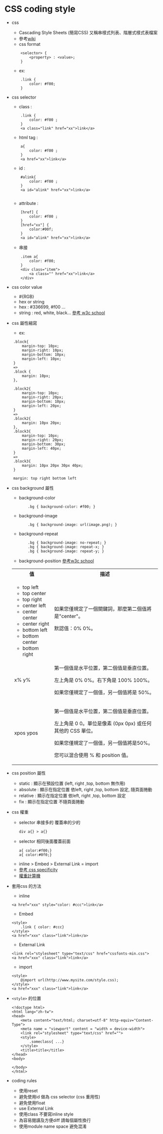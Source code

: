 CSS coding style
==========================
* css
	- Cascading Style Sheets (簡寫CSS) 又稱串樣式列表、階層式樣式表檔案
	- 參考<a href="http://zh.wikipedia.org/wiki/%E5%B1%82%E5%8F%A0%E6%A0%B7%E5%BC%8F%E8%A1%A8">wiki</a>
	- css format 
	```
		<selector> {
			<property> : <value>;
		}
	```
	- ex:
	```
		.link {
			color: #f00;
		}
	```
* css selector
	- class : 
	``` 
		.link {  
			color: #f00 ;
		}
		<a class="link" href="xx">link</a>
	```
	- html tag :
	```
		a{
			color: #f00 ;
		}
		<a href="xx">link</a>
	```
	- id :
	```
		#alink{
			color: #f00 ;
		}
		<a id="alink" href="xx">link</a>
		
	```
	- attribute :
	```
		[href] {
			color: #f00 ;
		}
		[href="xx"] {
			color:#00f;
		}
		<a id="alink" href="xx">link</a>
	```
	- 串接
	```
		.item a{ 
			color: #f00;
		}
		<div class="item">
			<a class="" href="xx">link</a>
		</div>
	```
* css color value
	- #{RGB}
	- hex or string
	- hex : #336699, #f00 ...
	- string : red, white, black... <a href="http://www.w3schools.com/cssref/css_colornames.asp">參考 w3c school</a>
	
* css 屬性縮寫
	- ex: 
```
	.block{
		margin-top: 10px;
		margin-right: 10px;
		margin-bottom: 10px;
		margin-left: 10px;
	}
    =>
	.block {
		margin: 10px;
	},
	
	.block2{
		margin-top: 10px;
		margin-right: 20px;
		margin-bottom: 10px;
		margin-left: 20px;
	}
    =>
	.block2{
		margin: 10px 20px;
	},
	.block3{
		margin-top: 10px;
		margin-right: 20px;
		margin-bottom: 30px;
		margin-left: 40px;
	}
    =>
	.block3{
		margin: 10px 20px 30px 40px;
	}
	
	margin: top right bottom left
```
* css background 屬性
	- background-color
		```
			.bg { background-color: #f00; }
		```
	- background-image
		```
			.bg { background-image: url(image.png); }
		```
	- background-repeat
		
		```
			.bg { background-image: no-repeat; }
			.bg { background-image: repeat-x; }
			.bg { background-image: repeat-y; }
		```
	- background-position <a href="http://www.w3school.com.cn/cssref/pr_background-position.asp">參考w3c school</a>

	<table class="dataintable">
	<tbody><tr>
	<th>值</th>
	<th>描述</th>
	</tr>

	<tr>
	<td>
	<ul>
	<li>top left</li>
	<li>top center</li>
	<li>top right</li>
	<li>center left</li>
	<li>center center</li>
	<li>center right</li>
	<li>bottom left</li>
	<li>bottom center</li>
	<li>bottom right</li>
	</ul>
	</td>
	<td>
	<p>如果您僅規定了一個關鍵詞，那麼第二個值將是"center"。</p>
	<p>默認值：0% 0%。</p>
	</td>
	</tr>
	<tr>
	<td>x% y%</td>
	<td>
	<p>第一個值是水平位置，第二個值是垂直位置。</p>
	<p>左上角是 0% 0%。右下角是 100% 100%。</p>
	<p>如果您僅規定了一個值，另一個值將是 50%。</p>
	</td>
	</tr>
	<tr>
	<td>xpos ypos</td>
	<td>
	<p>第一個值是水平位置，第二個值是垂直位置。</p>
	<p>左上角是 0 0。單位是像素 (0px 0px) 或任何其他的 CSS 單位。</p>
	<p>如果您僅規定了一個值，另一個值將是50%。</p>
	<p>您可以混合使用 % 和 position 值。</p>
	</td>
	</tr>
	</tbody></table>

* css position 屬性
	- static : 顯示在預設位置 (left, right ,top, bottom 無作用)
	- absolute : 顯示在指定位置 依left, right ,top, bottom 設定, 隨頁面捲動
	- relative : 顯示在指定位置 依left, right ,top, bottom 設定
	- fix : 顯示在指定位置 不隨頁面捲動
* css 權重
	- selector 串接多的 覆蓋串的少的
		```
		div a{} > a{}
		```
	- selector 相同後面覆蓋前面
		```
		a{ color:#f00;}
		a{ color:#0f0;}
		```
	- inline > Embed > External Link = import
	- <a href="http://cssspecificity.com/">參考 css specificity</a>
	- <a href="">權重計算機</a>

* 套用css 的方法
    - inline 
    ```
    <a href="xxx" style="color: #ccc">link</a>
    ```
    - Embed
    ```
    <style>
        .link { color: #ccc}
    </style>
    <a href="xxx" class="link">link</a>
    ```
    - External Link
    ```
    <link rel="stylesheet" type="text/css" href="cssfonts-min.css">
    <a href="xxx" class="link">link</a>
    ```
    - import
    ```
    <style> 
        @import url(http://www.mysite.com/style.css); 
    </style>
    <a href="xxx" class="link">link</a>
    ```
*  ```<style>``` 的位置
    ```
    <!doctype html>
    <html lang="zh-tw">
    <head>
	    <meta content="text/html; charset=utf-8" http-equiv="Content-Type">
	    <meta name = "viewport" content = "width = device-width">
	    <link rel="stylesheet" type="text/css" href="">	
        <style>
            .someclass{ ...}
	    </style>
	    <title>title</title>
	</head> 
    <body>
 
    </body>
    </html>
    ```

* coding rules
	- 使用reset
	- 避免使用id 做為 css selector (css 重用性)
	- 避免使用float
	- use External Link 
	- 使用class 不要寫inline style
	- 為容易閱讀及方便diff 請每個屬性換行
	- 使用module name space 避免混淆
     
